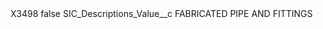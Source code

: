<?xml version="1.0" encoding="UTF-8"?>
<CustomMetadata xmlns="http://soap.sforce.com/2006/04/metadata" xmlns:xsi="http://www.w3.org/2001/XMLSchema-instance" xmlns:xsd="http://www.w3.org/2001/XMLSchema">
    <label>X3498</label>
    <protected>false</protected>
    <values>
        <field>SIC_Descriptions_Value__c</field>
        <value xsi:type="xsd:string">FABRICATED PIPE AND FITTINGS</value>
    </values>
</CustomMetadata>
